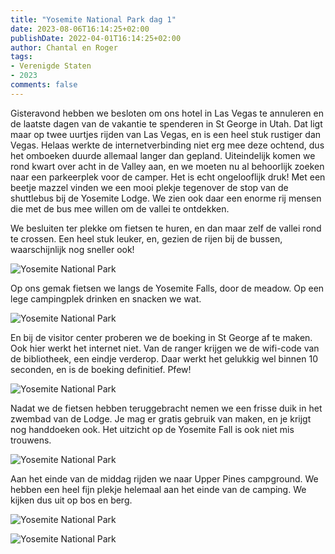 ```yaml
---
title: "Yosemite National Park dag 1"
date: 2023-08-06T16:14:25+02:00
publishDate: 2022-04-01T16:14:25+02:00
author: Chantal en Roger
tags:
- Verenigde Staten
- 2023
comments: false
---
```


Gisteravond hebben we besloten om ons hotel in Las Vegas te annuleren en de laatste dagen van de vakantie te spenderen in St George in Utah. Dat ligt maar op twee uurtjes rijden van Las Vegas, en is een heel stuk rustiger dan Vegas. Helaas werkte de internetverbinding niet erg mee deze ochtend, dus het omboeken duurde allemaal langer dan gepland. Uiteindelijk komen we rond kwart over acht in de Valley aan, en we moeten nu al behoorlijk zoeken naar een parkeerplek voor de camper. Het is echt ongelooflijk druk! Met een beetje mazzel vinden we een mooi plekje tegenover de stop van de shuttlebus bij de Yosemite Lodge. We zien ook daar een enorme rij mensen die met de bus mee willen om de vallei te ontdekken.

We besluiten ter plekke om fietsen te huren, en dan maar zelf de vallei rond te crossen. Een heel stuk leuker, en, gezien de rijen bij de bussen, waarschijnlijk nog sneller ook!

![Yosemite National Park](./images/IMG_7320.JPG)

Op ons gemak fietsen we langs de Yosemite Falls, door de meadow. Op een lege campingplek drinken en snacken we wat.

![Yosemite National Park](./images/IMG_3611.jpg)

En bij de visitor center proberen we de boeking in St George af te maken. Ook hier werkt het internet niet. Van de ranger krijgen we de wifi-code van de bibliotheek, een eindje verderop. Daar werkt het gelukkig wel binnen 10 seconden, en is de boeking definitief. Pfew!

![Yosemite National Park](./images/IMG_3610.jpg)

Nadat we de fietsen hebben teruggebracht nemen we een frisse duik in het zwembad van de Lodge. Je mag er gratis gebruik van maken, en je krijgt nog handdoeken ook. Het uitzicht op de Yosemite Fall is ook niet mis trouwens.

![Yosemite National Park](./images/IMG_6563.jpg)

Aan het einde van de middag rijden we naar Upper Pines campground. We hebben een heel fijn plekje helemaal aan het einde van de camping. We kijken dus uit op bos en berg.

![Yosemite National Park](./images/IMG_3619.jpg)

![Yosemite National Park](./images/IMG_3623.jpg)
